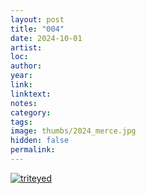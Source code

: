 ```yaml
---
layout: post
title: "004"
date: 2024-10-01
artist: 
loc: 
author: 
year: 
link: 
linktext: 
notes: 
category: 
tags: 
image: thumbs/2024_merce.jpg
hidden: false
permalink:
---
```





<div class="post_image">
	<a href="{{ site.baseurl }}/images/posts/2024_bizarre/001.jpg" target="_blank">
	<img src="{{ site.baseurl }}/images/posts/2024_bizarre/001.jpg" alt="triteyed"></a>
</div>

